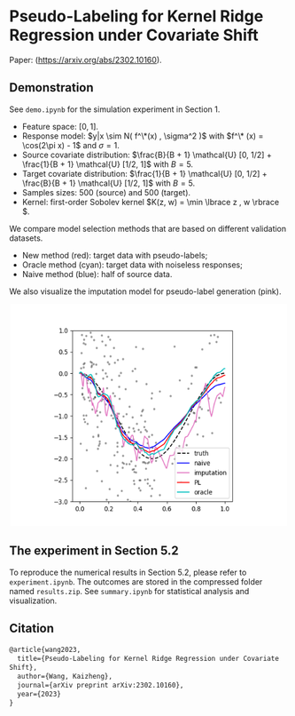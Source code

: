 # Pseudo-Labeling for Kernel Ridge Regression under Covariate Shift

Paper: (https://arxiv.org/abs/2302.10160).


## Demonstration

See `demo.ipynb` for the simulation experiment in Section 1. 
- Feature space: $[0, 1]$.
- Response model: $y|x \sim N( f^\*(x) , \sigma^2 )$ with $f^\* (x) = \cos(2\pi x) - 1$ and $\sigma = 1$.
- Source covariate distribution: $\frac{B}{B + 1} \mathcal{U} [0, 1/2] + \frac{1}{B + 1} \mathcal{U} [1/2, 1]$ with $B = 5$.
- Target covariate distribution: $\frac{1}{B + 1} \mathcal{U} [0, 1/2] + \frac{B}{B + 1} \mathcal{U} [1/2, 1]$ with $B = 5$.
- Samples sizes: 500 (source) and 500 (target).
- Kernel: first-order Sobolev kernel $K(z, w) = \min \lbrace z , w \rbrace $.

We compare model selection methods that are based on different validation datasets.
- New method (red): target data with pseudo-labels;
- Oracle method (cyan): target data with noiseless responses;
- Naive method (blue): half of source data.
  
We also visualize the imputation model for pseudo-label generation (pink).

<p align="center">
    <img src="demo.png" alt="Demonstration" width="500" height="400" />
</p>


## The experiment in Section 5.2

To reproduce the numerical results in Section 5.2, please refer to `experiment.ipynb`. The outcomes are stored in the compressed folder named `results.zip`. See `summary.ipynb` for statistical analysis and visualization.


## Citation
```
@article{wang2023,
  title={Pseudo-Labeling for Kernel Ridge Regression under Covariate Shift},
  author={Wang, Kaizheng},
  journal={arXiv preprint arXiv:2302.10160},
  year={2023}
}
```
